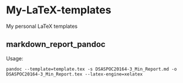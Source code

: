 # My-LaTeX-templates
My personal LaTeX templates

## markdown_report_pandoc

Usage:

```
pandoc --template=template.tex -s DSASPOC20164-3_Min_Report.md -o  DSASPOC20164-3_Min_Report.tex --latex-engine=xelatex
```

